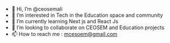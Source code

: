 - 👋 Hi, I’m @ceosemali
- 👀 I’m interested in Tech in the Education space and community
- 🌱 I’m currently learning Next js and React Js
- 💞️ I’m looking to collaborate on CEOSEM and Education projects 
- 📫 How to reach me : mcesoem@gmail.com

<!---
ceosemali/ceosemali is a ✨ special ✨ repository because its `README.md` (this file) appears on your GitHub profile.
You can click the Preview link to take a look at your changes.
--->
